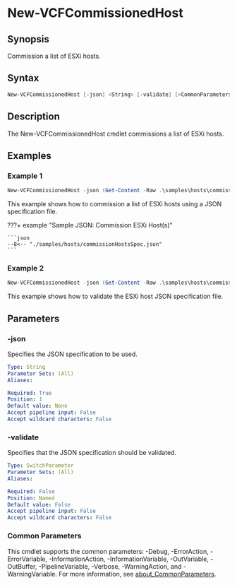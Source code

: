 # New-VCFCommissionedHost

## Synopsis

Commission a list of ESXi hosts.

## Syntax

```powershell
New-VCFCommissionedHost [-json] <String> [-validate] [<CommonParameters>]
```

## Description

The New-VCFCommissionedHost cmdlet commissions a list of ESXi hosts.

## Examples

### Example 1

```powershell
New-VCFCommissionedHost -json (Get-Content -Raw .\samples\hosts\commissionHostsSpec.json)
```

This example shows how to commission a list of ESXi hosts using a JSON specification file.

???+ example "Sample JSON: Commission ESXi Host(s)"

    ```json
    --8<-- "./samples/hosts/commissionHostsSpec.json"
    ```

### Example 2

```powershell
New-VCFCommissionedHost -json (Get-Content -Raw .\samples\hosts\commissionHostSpec.json) -validate
```

This example shows how to validate the ESXi host JSON specification file.

## Parameters

### -json

Specifies the JSON specification to be used.

```yaml
Type: String
Parameter Sets: (All)
Aliases:

Required: True
Position: 1
Default value: None
Accept pipeline input: False
Accept wildcard characters: False
```

### -validate

Specifies that the JSON specification should be validated.

```yaml
Type: SwitchParameter
Parameter Sets: (All)
Aliases:

Required: False
Position: Named
Default value: False
Accept pipeline input: False
Accept wildcard characters: False
```

### Common Parameters

This cmdlet supports the common parameters: -Debug, -ErrorAction, -ErrorVariable, -InformationAction, -InformationVariable, -OutVariable, -OutBuffer, -PipelineVariable, -Verbose, -WarningAction, and -WarningVariable. For more information, see [about_CommonParameters](http://go.microsoft.com/fwlink/?LinkID=113216).

